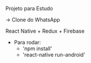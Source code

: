 Projeto para Estudo

-> Clone do WhatsApp

React Native + Redux + Firebase


- Para rodar:
    -  'npm install'
	-  'react-native run-android'
